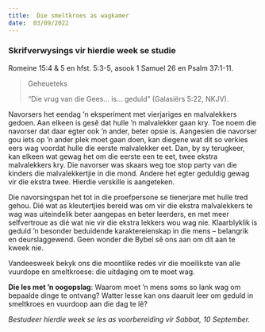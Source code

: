 ```yaml
---
title:  Die smeltkroes as wagkamer
date:  03/09/2022
---
```


### Skrifverwysings vir hierdie week se studie
Romeine 15:4 & 5 en hfst. 5:3-5, asook 1 Samuel 26 en Psalm 37:1-11.

> <p>Geheueteks</p>
> “Die vrug van die Gees… is… geduld” (Galasiërs 5:22, NKJV).

Navorsers het eendag ’n eksperiment met vierjariges en malvalekkers gedoen. Aan elkeen is gesê dat hulle ’n malvalekker gaan kry. Toe noem die navorser dat daar egter ook ’n ander, beter opsie is. Aangesien die navorser gou iets op ’n ander plek moet gaan doen, kan diegene wat dit so verkies eers wag voordat hulle die eerste malvalekker eet. Dan, by sy terugkeer, kan elkeen wat gewag het om die eerste een te eet, twee ekstra malvalekkers kry. Die navorser was skaars weg toe stop party van die kinders die malvalekkertjie in die mond. Andere het egter geduldig gewag vir die ekstra twee. Hierdie verskille is aangeteken.

Die navorsingspan het tot in die proefpersone se tienerjare met hulle tred gehou. Dié wat as kleutertjies bereid was om vir die ekstra malvalekkers te wag was uiteindelik beter aangepas en beter leerders, en met meer selfvertroue as dié wat nie vir die ekstra lekkers wou wag nie. Klaarblyklik is geduld ’n besonder beduidende karaktereienskap in die mens – belangrik en deurslaggewend. Geen wonder die Bybel sê ons aan om dit aan te kweek nie.

Vandeesweek bekyk ons die moontlike redes vir die moeilikste van alle vuurdope en smeltkroese: die uitdaging om te moet wag.

**Die les met ’n oogopslag**: Waarom moet ’n mens soms so lank wag om bepaalde dinge te ontvang? Watter lesse kan ons daaruit leer om geduld in smeltkroes en vuurdoop aan die dag te lê?

_Bestudeer hierdie week se les as voorbereiding vir Sabbat, 10 September._